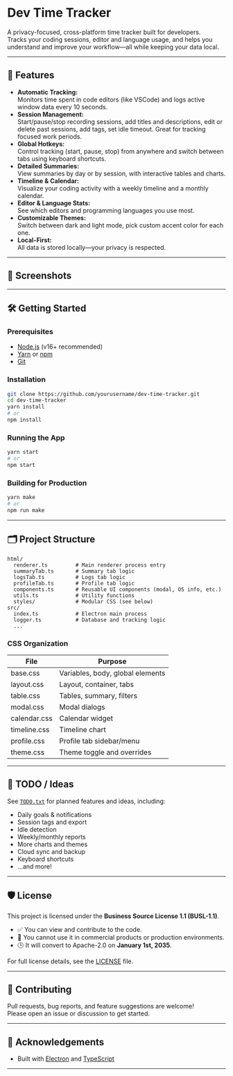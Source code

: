 # Dev Time Tracker

A privacy-focused, cross-platform time tracker built for developers.  
Tracks your coding sessions, editor and language usage, and helps you understand and improve your workflow—all while keeping your data local.

---

## 🚀 Features

- **Automatic Tracking:**  
  Monitors time spent in code editors (like VSCode) and logs active window data every 10 seconds.
- **Session Management:**  
  Start/pause/stop recording sessions, add titles and descriptions, edit or delete past sessions, add tags, set idle timeout. Great for tracking focused work periods.
- **Global Hotkeys:**  
  Control tracking (start, pause, stop) from anywhere and switch between tabs using keyboard shortcuts.
- **Detailed Summaries:**  
  View summaries by day or by session, with interactive tables and charts.
- **Timeline & Calendar:**  
  Visualize your coding activity with a weekly timeline and a monthly calendar.
- **Editor & Language Stats:**  
  See which editors and programming languages you use most.
- **Customizable Themes:**  
  Switch between dark and light mode, pick custom accent color for each one.
- **Local-First:**  
  All data is stored locally—your privacy is respected.

---

## 📸 Screenshots

<!-- Add screenshots here if available -->

---

## 🛠️ Getting Started

### Prerequisites

- [Node.js](https://nodejs.org/) (v16+ recommended)
- [Yarn](https://yarnpkg.com/) or [npm](https://www.npmjs.com/)
- [Git](https://git-scm.com/)

### Installation

```bash
git clone https://github.com/yourusername/dev-time-tracker.git
cd dev-time-tracker
yarn install
# or
npm install
```

### Running the App

```bash
yarn start
# or
npm start
```

### Building for Production

```bash
yarn make
# or
npm run make
```

---

## 🗂️ Project Structure

```
html/
  renderer.ts         # Main renderer process entry
  summaryTab.ts       # Summary tab logic
  logsTab.ts          # Logs tab logic
  profileTab.ts       # Profile tab logic
  components.ts       # Reusable UI components (modal, OS info, etc.)
  utils.ts            # Utility functions
  styles/             # Modular CSS (see below)
src/
  index.ts            # Electron main process
  logger.ts           # Database and tracking logic
  ...
```

### CSS Organization

| File                | Purpose                                 |
|---------------------|-----------------------------------------|
| base.css            | Variables, body, global elements        |
| layout.css          | Layout, container, tabs                 |
| table.css           | Tables, summary, filters                |
| modal.css           | Modal dialogs                           |
| calendar.css        | Calendar widget                         |
| timeline.css        | Timeline chart                          |
| profile.css         | Profile tab sidebar/menu                |
| theme.css           | Theme toggle and overrides              |

---

## 📝 TODO / Ideas

See [`TODO.txt`](./TODO.txt) for planned features and ideas, including:
- Daily goals & notifications
- Session tags and export
- Idle detection
- Weekly/monthly reports
- More charts and themes
- Cloud sync and backup
- Keyboard shortcuts
- ...and more!

---

## 🛡️ License

This project is licensed under the **Business Source License 1.1 (BUSL-1.1)**.

- ✅ You can view and contribute to the code.
- 🚫 You cannot use it in commercial products or production environments.
- 🕒 It will convert to Apache-2.0 on **January 1st, 2035**.

For full license details, see the [LICENSE](./LICENSE) file.

---

## 🤝 Contributing

Pull requests, bug reports, and feature suggestions are welcome!  
Please open an issue or discussion to get started.

---

## 🙏 Acknowledgements

- Built with [Electron](https://www.electronjs.org/) and [TypeScript](https://www.typescriptlang.org/)

---